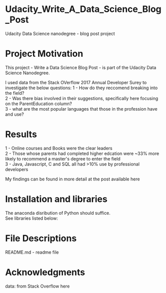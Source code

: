 # Udacity_Write_A_Data_Science_Blog_Post
Udacity Data Science nanodegree - blog post project

# Project Motivation
This project - Write a Data Science Blog Post - is part of the Udacity Data Science Nanodegree.

I used data from the Stack OVerflow 2017 Annual Developer Surey to investigate the below questions:
1 - How do they reccomend breaking into the field?  
2 - Was there bias involved in their suggestions, specifically here focusing on the ParentEducation column?  
3 - what are the most popular languages that those in the profession have and use?  

# Results
1 - Online courses and Books were the clear leaders  
2 - Those whose parents had completed higher edcation were ~33% more likely to recommend a master's degree to enter the field  
3 - Java, Javascript, C and SQL all had >10% use by professional developers  

My findings can be found in more detail at the post available here

# Installation and libraries
The anaconda disribution of Python should suffice.  
See libraries listed below:

# File Descriptions
README.md - readme file  


# Acknowledgments
data: from Stack Overflow here

